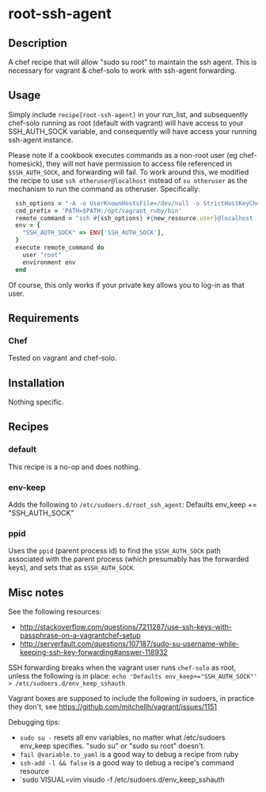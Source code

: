 # <a name="title"></a> root-ssh-agent

## <a name="description"></a> Description

A chef recipe that will allow "sudo su root" to maintain the ssh agent.
This is necessary for vagrant & chef-solo to work with ssh-agent forwarding.

## <a name="usage"></a> Usage

Simply include `recipe[root-ssh-agent]` in your run\_list, and subsequently chef-solo 
running as root (default with vagrant) will have access to your SSH_AUTH_SOCK variable, 
and consequently will have access your running ssh-agent instance.

Please note if a cookbook executes commands as a non-root user (eg chef-homesick), they will not
have permission to access file referenced in `$SSH_AUTH_SOCK`, and forwarding will fail. To work 
around this, we modified the recipe to use `ssh otheruser@localhost` instead of `su otheruser`
as the mechanism to run the command as otheruser. Specifically:  

```ruby
  ssh_options = "-A -o UserKnownHostsFile=/dev/null -o StrictHostKeyChecking=no"
  cmd_prefix = 'PATH=$PATH:/opt/vagrant_ruby/bin'
  remote_command = "ssh #{ssh_options} #{new_resource.user}@localhost '#{cmd_prefix} #{command}'"
  env = {
    "SSH_AUTH_SOCK" => ENV['SSH_AUTH_SOCK'],
  }
  execute remote_command do
    user "root"
    environment env
  end
```

Of course, this only works if your private key allows you to log-in as that user.


## <a name="requirements"></a> Requirements

### <a name="requirements-chef"></a> Chef

Tested on vagrant and chef-solo.

## <a name="installation"></a> Installation

Nothing specific.

## <a name="recipes"></a> Recipes

### <a name="recipes-default"></a> default

This recipe is a no-op and does nothing.

### <a name="recipes-env-keep"></a> env-keep

Adds the following to `/etc/sudoers.d/root_ssh_agent`: 
    Defaults env_keep += "SSH_AUTH_SOCK" 

### <a name="recipes-ppid"></a> ppid

Uses the `ppid` (parent process id) to find the `$SSH_AUTH_SOCK` path associated with
the parent process (which presumably has the forwarded keys), and sets that as `$SSH_AUTH_SOCK`.

## <a name="notes"></a> Misc notes

See the following resources:
* http://stackoverflow.com/questions/7211287/use-ssh-keys-with-passphrase-on-a-vagrantchef-setup
* http://serverfault.com/questions/107187/sudo-su-username-while-keeping-ssh-key-forwarding#answer-118932

SSH forwarding breaks when the vagrant user runs `chef-solo` as root, unless the following is in place:
    `echo 'Defaults env_keep+="SSH_AUTH_SOCK"' > /etc/sudoers.d/env_keep_sshauth`

Vagrant boxes are supposed to include the following in sudoers, in practice they don't, see https://github.com/mitchellh/vagrant/issues/1151

Debugging tips: 
* `sudo su -` resets all env variables, no matter what /etc/sudoers env_keep specifies. "sudo su" or "sudo su root" doesn't.
* `fail @variable.to_yaml` is a good way to debug a recipe from ruby
* `ssh-add -l && false` is a good way to debug a recipe's command resource
* `sudo VISUAL=vim visudo -f /etc/sudoers.d/env_keep_sshauth


